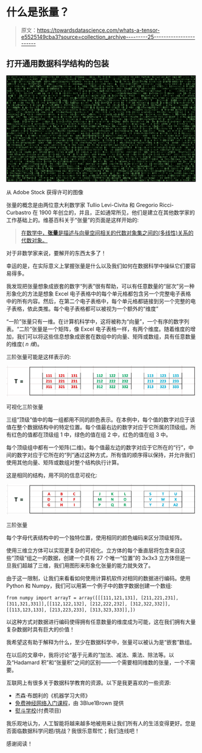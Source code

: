 # 什么是张量？

> 原文：<https://towardsdatascience.com/whats-a-tensor-e5525149cba3?source=collection_archive---------25----------------------->

## 打开通用数据科学结构的包装

![](img/5ea5e64fbb9680403e4fbfc4efccdf9a.png)

从 Adobe Stock 获得许可的图像

张量的概念是由两位意大利数学家 Tullio Levi-Civita 和 Gregorio Ricci-Curbastro 在 1900 年创立的，并且，正如通常所见，他们是建立在其他数学家的工作基础上的。维基百科关于“张量”的页面是这样开始的:

> [在数学中，**张量**是描述与向量空间相关的代数对象集之间的(多线性)关系的代数对象。](https://en.wikipedia.org/wiki/Tensor)

对于非数学家来说，要解开的东西太多了！

幸运的是，在实际意义上掌握张量是什么以及我们如何在数据科学中操纵它们要容易得多。

我发现把张量想象成嵌套的数字“列表”很有帮助，可以有任意数量的“层次”另一种形象化的方法是想象 Excel 电子表格中的每个单元格都包含另一个完整电子表格中的所有内容。然后，在第二个电子表格中，每个单元格都链接到另一个完整的电子表格，依此类推。每个电子表格都可以被视为一个额外的“维度”

“一阶”张量只有一维。在计算机科学中，这将被称为“向量”，一个有序的数字列表。“二阶”张量是一个矩阵，像 Excel 电子表格一样，有两个维度。随着维度的增加，我们可以将这些信息想象成嵌套在数组中的向量、矩阵或数组，具有任意数量的维度( *n 维*)。

三阶张量可能是这样表示的:

![](img/68a4faafb3077bc9c52b5421583d35d0.png)

可视化三阶张量

三组“顶级”值中的每一组都用不同的颜色表示。在本例中，每个值的数字对应于该值在整个数据结构中的特定位置。每个值最右边的数字对应于它所属的顶级组。所有红色的值都在顶级组 1 中，绿色的值在组 2 中，红色的值在组 3 中。

每个顶级组中都有一个矩阵(二维)。每个值最左边的数字对应于它所在的“行”，中间的数字对应于它所在的“列”通过这种方式，所有值的顺序得以保持，并允许我们使用其他向量、矩阵或数组对整个结构执行计算。

这是相同的结构，用不同的信息可视化:

![](img/f09a3fc2644a46ee2c510b0afe935e3e.png)

三阶张量

每个字母代表结构中的一个独特位置，使用相同的颜色编码来区分顶级矩阵。

使用三维立方体可以实现更复杂的可视化。立方体的每个垂直层将包含来自这些“顶级”组之一的数据，创建一个具有 27 个唯一“位置”的 3x3x3 立方体但是一旦我们超越了三维，我们用图形来形象化张量的能力就失效了。

由于这一限制，让我们来看看如何使用计算机软件对相同的数据进行编码。使用 Python 和 Numpy，我们可以用第一个例子中的数字数据创建一个数组:

```
from numpy import arrayT = array([[[111,121,131], [211,221,231], [311,321,331]],[[112,122,132], [212,222,232], [312,322,332]],[[113,123,133], [213,223,233], [313,323,333]],])
```

以这种方式对数据进行编码使得拥有任意数量的维度成为可能，这在我们拥有大量复杂数据时具有巨大的价值！

我希望这有助于解释为什么，至少在数据科学中，张量可以被认为是“嵌套”数组。

在以后的文章中，我将讨论“基于元素的”加法、减法、乘法、除法等。以及“Hadamard 积”和“张量积”之间的区别——一个需要相同维数的张量，一个不需要。

互联网上有很多关于数据科学教育的资源。以下是我更喜欢的一些资源:

*   杰森·布朗利的《机器学习大师》
*   [免费神经网络入门课程](https://www.manning.com/livevideo/3blue1brown-neural-networks)，由 3Blue1Brown 提供
*   [熨斗学校](https://flatironschool.com/)(付费项目)

我乐观地认为，人工智能将越来越多地被用来让我们所有人的生活变得更好。您是否面临数据科学问题/挑战？我很乐意帮忙；我们连线吧！

感谢阅读！
